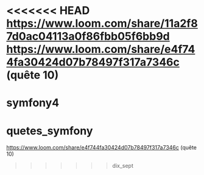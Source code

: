 <<<<<<< HEAD
https://www.loom.com/share/11a2f87d0ac04113a0f86fbb05f6bb9d
https://www.loom.com/share/e4f744fa30424d07b78497f317a7346c   (quête 10)
=======
# symfony4
# quetes_symfony
https://www.loom.com/share/e4f744fa30424d07b78497f317a7346c (quête 10)
>>>>>>> dix_sept
